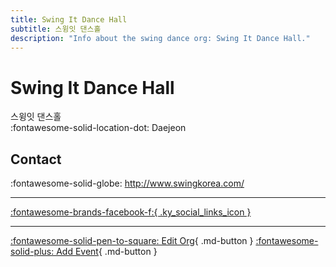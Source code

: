 ```yaml
---
title: Swing It Dance Hall
subtitle: 스윙잇 댄스홀
description: "Info about the swing dance org: Swing It Dance Hall."
---
```


# Swing It Dance Hall

스윙잇 댄스홀  
:fontawesome-solid-location-dot: Daejeon  


## Contact

:fontawesome-solid-globe: <http://www.swingkorea.com/>  

---

 [:fontawesome-brands-facebook-f:{ .ky_social_links_icon }](https://www.facebook.com/swingitdancehalldaejeon)

---

[:fontawesome-solid-pen-to-square: Edit Org](https://github.com/swingdance/orgs/issues/new?assignees=&labels=update+org&projects=&template=03-update_entity.yml&title=Update%20Org%3A%20ko_KR%20%E2%80%A2%20Swing%20It%20Dance%20Hall&region=ko_KR&id=swing-it-dance-hall&name=Swing%20It%20Dance%20Hall){ .md-button } [:fontawesome-solid-plus: Add Event](https://github.com/swingdance/events/issues/new?assignees=&labels=add+event&projects=&template=02-add_entity.yml&title=Add%20Event%3A%20ko_KR%20%E2%80%A2%20%3CName%3E&region=ko_KR&province=Daejeon&city=Daejeon&org_id=swing-it-dance-hall){ .md-button }
